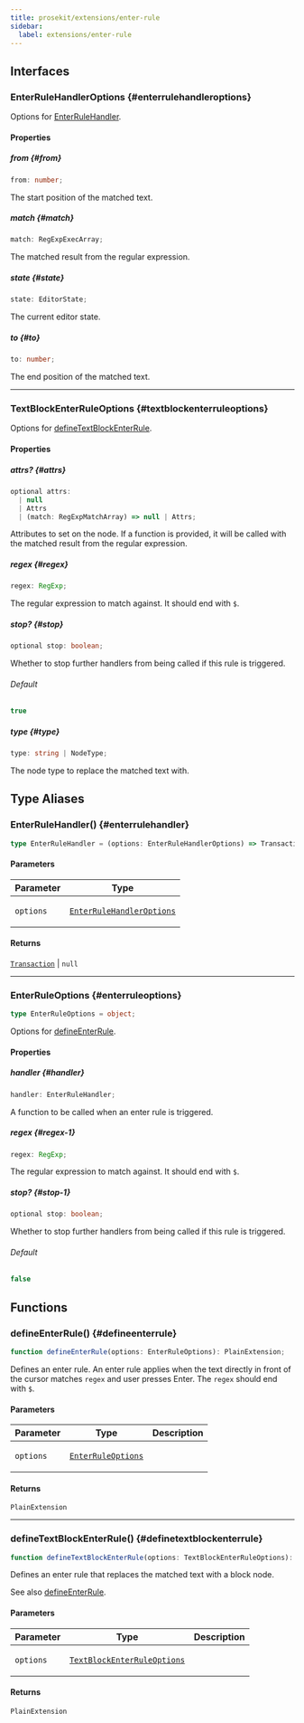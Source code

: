 ```yaml
---
title: prosekit/extensions/enter-rule
sidebar:
  label: extensions/enter-rule
---
```


<!-- DEBUG memberWithGroups 1 -->

<!-- DEBUG memberWithGroups 4 -->

<!-- DEBUG memberWithGroups 7 -->

<!-- DEBUG memberWithGroups 8 -->

<!-- DEBUG memberWithGroups 9 -->

## Interfaces

### EnterRuleHandlerOptions {#enterrulehandleroptions}

<!-- DEBUG memberWithGroups 1 -->

Options for [EnterRuleHandler](#enterrulehandler).

<!-- DEBUG memberWithGroups 4 -->

<!-- DEBUG memberWithGroups 7 -->

<!-- DEBUG memberWithGroups 8 -->

<!-- DEBUG memberWithGroups 9 -->

#### Properties

##### from {#from}

```ts
from: number;
```

The start position of the matched text.

##### match {#match}

```ts
match: RegExpExecArray;
```

The matched result from the regular expression.

##### state {#state}

```ts
state: EditorState;
```

The current editor state.

##### to {#to}

```ts
to: number;
```

The end position of the matched text.

<!-- DEBUG memberWithGroups 10 -->

***

### TextBlockEnterRuleOptions {#textblockenterruleoptions}

<!-- DEBUG memberWithGroups 1 -->

Options for [defineTextBlockEnterRule](#definetextblockenterrule).

<!-- DEBUG memberWithGroups 4 -->

<!-- DEBUG memberWithGroups 7 -->

<!-- DEBUG memberWithGroups 8 -->

<!-- DEBUG memberWithGroups 9 -->

#### Properties

##### attrs? {#attrs}

```ts
optional attrs: 
  | null
  | Attrs
  | (match: RegExpMatchArray) => null | Attrs;
```

Attributes to set on the node. If a function is provided, it will be called
with the matched result from the regular expression.

##### regex {#regex}

```ts
regex: RegExp;
```

The regular expression to match against. It should end with `$`.

##### stop? {#stop}

```ts
optional stop: boolean;
```

Whether to stop further handlers from being called if this rule is triggered.

###### Default

```ts
true
```

##### type {#type}

```ts
type: string | NodeType;
```

The node type to replace the matched text with.

<!-- DEBUG memberWithGroups 10 -->

## Type Aliases

### EnterRuleHandler() {#enterrulehandler}

```ts
type EnterRuleHandler = (options: EnterRuleHandlerOptions) => Transaction | null;
```

#### Parameters

<table>
<thead>
<tr>
<th>Parameter</th>
<th>Type</th>
</tr>
</thead>
<tbody>
<tr>
<td>

`options`

</td>
<td>

[`EnterRuleHandlerOptions`](#enterrulehandleroptions)

</td>
</tr>
</tbody>
</table>

#### Returns

[`Transaction`](../pm/state.md#transaction) \| `null`

<!-- DEBUG inheritance start kind=4096 -->

<!-- DEBUG inheritance start kind=2097152 -->

***

### EnterRuleOptions {#enterruleoptions}

<!-- DEBUG memberWithGroups 1 -->

```ts
type EnterRuleOptions = object;
```

Options for [defineEnterRule](#defineenterrule).

<!-- DEBUG memberWithGroups 4 -->

<!-- DEBUG memberWithGroups 7 -->

<!-- DEBUG memberWithGroups 8 -->

<!-- DEBUG memberWithGroups 9 -->

#### Properties

##### handler {#handler}

```ts
handler: EnterRuleHandler;
```

A function to be called when an enter rule is triggered.

##### regex {#regex-1}

```ts
regex: RegExp;
```

The regular expression to match against. It should end with `$`.

##### stop? {#stop-1}

```ts
optional stop: boolean;
```

Whether to stop further handlers from being called if this rule is triggered.

###### Default

```ts
false
```

<!-- DEBUG memberWithGroups 10 -->

## Functions

### defineEnterRule() {#defineenterrule}

```ts
function defineEnterRule(options: EnterRuleOptions): PlainExtension;
```

Defines an enter rule. An enter rule applies when the text directly in front of
the cursor matches `regex` and user presses Enter. The `regex` should end
with `$`.

#### Parameters

<table>
<thead>
<tr>
<th>Parameter</th>
<th>Type</th>
<th>Description</th>
</tr>
</thead>
<tbody>
<tr>
<td>

`options`

</td>
<td>

[`EnterRuleOptions`](#enterruleoptions)

</td>
<td>

</td>
</tr>
</tbody>
</table>

#### Returns

`PlainExtension`

<!-- DEBUG inheritance start kind=4096 -->

***

### defineTextBlockEnterRule() {#definetextblockenterrule}

```ts
function defineTextBlockEnterRule(options: TextBlockEnterRuleOptions): PlainExtension;
```

Defines an enter rule that replaces the matched text with a block node.

See also [defineEnterRule](#defineenterrule).

#### Parameters

<table>
<thead>
<tr>
<th>Parameter</th>
<th>Type</th>
<th>Description</th>
</tr>
</thead>
<tbody>
<tr>
<td>

`options`

</td>
<td>

[`TextBlockEnterRuleOptions`](#textblockenterruleoptions)

</td>
<td>

</td>
</tr>
</tbody>
</table>

#### Returns

`PlainExtension`

<!-- DEBUG inheritance start kind=4096 -->

<!-- DEBUG memberWithGroups 10 -->
